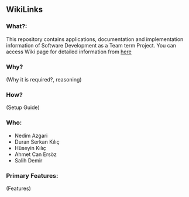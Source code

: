## **WikiLinks** 

### What?:
 This repository contains applications, documentation and implementation information of Software Development as a Team term Project. You can access Wiki page for detailed information from [here](https://github.com/SWE-574-Spring-2018/Spring2018-SWE574/wiki)

### Why?
(Why it is required?, reasoning)

### How?
(Setup Guide)

### Who:
+ Nedim Azgari
+ Duran Serkan Kılıç
+ Hüseyin Kılıç
+ Ahmet Can Ersöz
+ Salih Demir

### Primary Features:
(Features)
